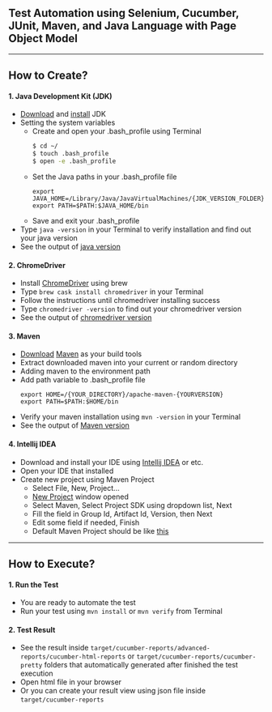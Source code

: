 Test Automation using **Selenium**, **Cucumber**, **JUnit**, **Maven**, and **Java Language** with **Page Object Model**
---
---

## How to Create?

#### 1. Java Development Kit (JDK)
* [Download](https://www.oracle.com/technetwork/java/javase/downloads/index.html) and [install](https://docs.oracle.com/javase/10/install/installation-jdk-and-jre-macos.htm#JSJIG-GUID-F575EB4A-70D3-4AB4-A20E-DBE95171AB5F) JDK
* Setting the system variables
    * Create and open your .bash_profile using Terminal
        ```sh
        $ cd ~/
        $ touch .bash_profile
        $ open -e .bash_profile
        ```
    * Set the Java paths in your .bash_profile file
        ```
        export JAVA_HOME=/Library/Java/JavaVirtualMachines/{JDK_VERSION_FOLDER}/Contents/Home
        export PATH=$PATH:$JAVA_HOME/bin
        ```
    * Save and exit your .bash_profile
* Type `java -version` in your Terminal to verify installation and find out your java version
* See the output of [java version](https://prnt.sc/p8zd7s)



#### 2. ChromeDriver
* Install [ChromeDriver](https://sites.google.com/a/chromium.org/chromedriver/) using brew
* Type `brew cask install chromedriver` in your Terminal
* Follow the instructions until chromedriver installing success
* Type `chromedriver -version` to find out your chromedriver version
* See the output of [chromedriver version](https://prnt.sc/pv8v1r)

#### 3. Maven
* [Download](https://maven.apache.org/download.cgi) [Maven](https://maven.apache.org/) as your build tools
* Extract downloaded maven into your current or random directory
* Adding maven to the environment path
* Add path variable to .bash_profile file
    ```
    export HOME=/{YOUR_DIRECTORY}/apache-maven-{YOURVERSION}
    export PATH=$PATH:$HOME/bin
    ```
* Verify your maven installation using `mvn -version` in your Terminal
* See the output of [Maven version](https://prnt.sc/pvps0n)

#### 4. Intellij IDEA
* Download and install your IDE using [Intellij IDEA](https://www.jetbrains.com/idea/download/) or etc.
* Open your IDE that installed
* Create new project using Maven Project
    * Select File, New, Project...
    * [New Project](https://prnt.sc/pv92xe) window opened
    * Select Maven, Select Project SDK using dropdown list, Next
    * Fill the field in Group Id, Artifact Id, Version, then Next
    * Edit some field if needed, Finish
    * Default Maven Project should be like [this](https://prnt.sc/pvf5xr)
---

## How to Execute?

#### 1. Run the Test
* You are ready to automate the test 
* Run your test using `mvn install` or `mvn verify` from Terminal

#### 2. Test Result
* See the result inside `target/cucumber-reports/advanced-reports/cucumber-html-reports` or `target/cucumber-reports/cucumber-pretty` folders that automatically generated after finished the test execution
* Open html file in your browser
* Or you can create your result view using json file inside  `target/cucumber-reports`

